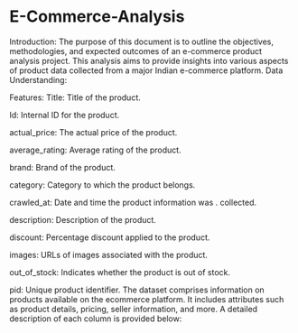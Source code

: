 # E-Commerce-Analysis

Introduction:
The purpose of this document is to outline the objectives,
methodologies, and expected outcomes of an e-commerce product
analysis project. This analysis aims to provide insights into various
aspects of product data collected from a major Indian e-commerce
platform.
Data Understanding:

Features:
Title: Title of the product.

Id: Internal ID for the product.

actual_price: The actual price of the product.

average_rating: Average rating of the product.

brand: Brand of the product.

category: Category to which the product belongs.

crawled_at: Date and time the product information was
. collected.

description: Description of the product.

discount: Percentage discount applied to the product.

images: URLs of images associated with the product.

out_of_stock: Indicates whether the product is out of stock.

pid: Unique product identifier.
The dataset comprises information on products available on the ecommerce
platform. It includes attributes such as product details,
pricing, seller information, and more. A detailed description of each
column is provided below:
